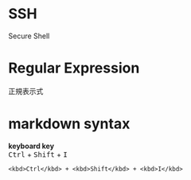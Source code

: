 # SSH

Secure Shell

# Regular Expression
正規表示式
  
# markdown syntax

**keyboard key**  
<kbd>Ctrl</kbd> + <kbd>Shift</kbd> + <kbd>I</kbd> 

```
<kbd>Ctrl</kbd> + <kbd>Shift</kbd> + <kbd>I</kbd> 
```
